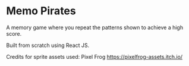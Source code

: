 # Memo Pirates

A memory game where you repeat the patterns shown to achieve a high score.

Built from scratch using React JS.

Credits for sprite assets used: Pixel Frog https://pixelfrog-assets.itch.io/

